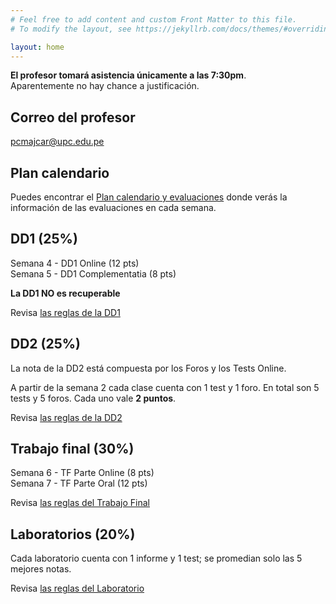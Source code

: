 ```yaml
---
# Feel free to add content and custom Front Matter to this file.
# To modify the layout, see https://jekyllrb.com/docs/themes/#overriding-theme-defaults

layout: home
---
```


**El profesor tomará asistencia únicamente a las 7:30pm**. <br/>
Aparentemente no hay chance a justificación.

## Correo del profesor
pcmajcar@upc.edu.pe

## Plan calendario

Puedes encontrar el [Plan calendario y evaluaciones](/_res/CE88_PLC_202402_con%20INDICACION%20DE%20EVALUACIONES.pdf) donde verás la información de las evaluaciones en cada semana.

## DD1 (25%)
Semana 4 - DD1 Online (12 pts) <br/>
Semana 5 - DD1 Complementatia (8 pts)

**La DD1 NO es recuperable**

Revisa [las reglas de la DD1](/dd1)

## DD2 (25%)
La nota de la DD2 está compuesta por los Foros y los Tests Online.

A partir de la semana 2 cada clase cuenta con 1 test y 1 foro. En total son 5 tests y 5 foros. Cada uno vale **2 puntos**.

Revisa [las reglas de la DD2](/dd2)

## Trabajo final (30%)
Semana 6 - TF Parte Online (8 pts) <br/>
Semana 7 - TF Parte Oral (12 pts)

Revisa [las reglas del Trabajo Final](/tf)

## Laboratorios (20%)
Cada laboratorio cuenta con 1 informe y 1 test; se promedian solo las 5 mejores notas.

Revisa [las reglas del Laboratorio](/lb)